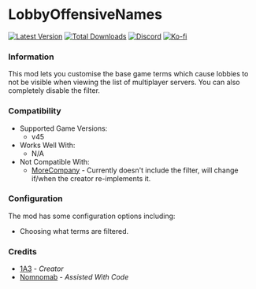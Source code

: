 # LobbyOffensiveNames

[![Latest Version](https://img.shields.io/thunderstore/v/Dev1A3/LobbyOffensiveNames?style=for-the-badge&logo=thunderstore&logoColor=white)](https://thunderstore.io/c/lethal-company/p/Dev1A3/LobbyOffensiveNames)
[![Total Downloads](https://img.shields.io/thunderstore/dt/Dev1A3/LobbyOffensiveNames?style=for-the-badge&logo=thunderstore&logoColor=white)](https://thunderstore.io/c/lethal-company/p/Dev1A3/LobbyOffensiveNames)
[![Discord](https://img.shields.io/discord/646323142737788928?style=for-the-badge&logo=discord&logoColor=white&label=Discord)](https://discord.gg/DZD2apDnMM)
[![Ko-fi](https://img.shields.io/badge/Donate-F16061.svg?style=for-the-badge&logo=ko-fi&logoColor=white&label=Ko-fi)](https://ko-fi.com/K3K8SOM8U)

### Information

This mod lets you customise the base game terms which cause lobbies to not be visible when viewing the list of multiplayer servers. You can also completely disable the filter.

### Compatibility

- Supported Game Versions:
  - v45
- Works Well With:
  - N/A
- Not Compatible With:
  - [MoreCompany](https://thunderstore.io/c/lethal-company/p/notnotnotswipez/MoreCompany/) - Currently doesn't include the filter, will change if/when the creator re-implements it.

### Configuration

The mod has some configuration options including:

- Choosing what terms are filtered.

### Credits

- [1A3](https://github.com/1A3Dev) - _Creator_
- [Nomnomab](https://github.com/nomnomab) - _Assisted With Code_
